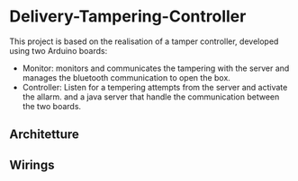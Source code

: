 # Delivery-Tampering-Controller

This project is based on the realisation of a tamper controller, developed using two Arduino boards:
- Monitor: monitors and communicates the tampering with the server and manages the bluetooth communication to open the box.
- Controller: Listen for a tempering attempts from the server and activate the allarm.
and a java server that handle the communication between the two boards.

## Architetture

## Wirings
